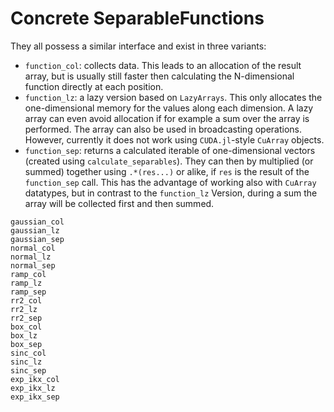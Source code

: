 # Concrete SeparableFunctions
They all possess a similar interface and exist in three variants:
+ `function_col`:   collects data. This leads to an allocation of the result array, but is usually still faster then calculating the N-dimensional function directly at each position.
+ `function_lz`:    a lazy version based on `LazyArrays`. This only allocates the one-dimensional memory for the values along each dimension. A lazy array can even avoid allocation if for example a sum over the array is performed. The array can also be used in broadcasting operations. However, currently it does not work using `CUDA.jl`-style `CuArray` objects.
+ `function_sep`:   returns a calculated iterable of one-dimensional vectors (created using `calculate_separables`). They can then by multiplied (or summed) together using `.*(res...)` or alike, if `res` is the result of the `function_sep` call. This has the advantage of working also with `CuArray` datatypes, but in contrast to the `function_lz` Version, during a sum the array will be collected first and then summed.

```@docs
gaussian_col
gaussian_lz
gaussian_sep
normal_col
normal_lz
normal_sep
ramp_col
ramp_lz
ramp_sep
rr2_col
rr2_lz
rr2_sep
box_col
box_lz
box_sep
sinc_col
sinc_lz
sinc_sep
exp_ikx_col
exp_ikx_lz
exp_ikx_sep
```

